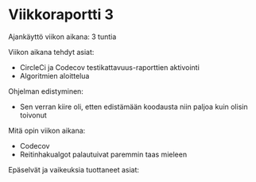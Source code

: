 # Viikkoraportti 3

Ajankäyttö viikon aikana: 3 tuntia

Viikon aikana tehdyt asiat:
* CircleCi ja Codecov testikattavuus-raporttien aktivointi
* Algoritmien aloittelua

Ohjelman edistyminen:
* Sen verran kiire oli, etten edistämään koodausta niin paljoa kuin olisin toivonut

Mitä opin viikon aikana:
* Codecov
* Reitinhakualgot palautuivat paremmin taas mieleen

Epäselvät ja vaikeuksia tuottaneet asiat:
